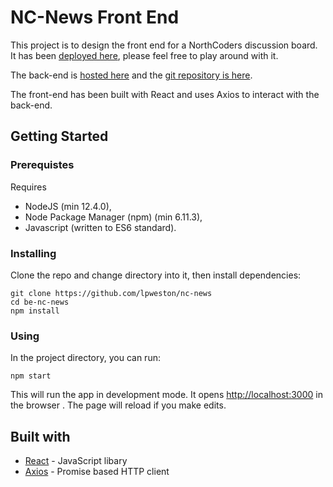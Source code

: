 # NC-News Front End

This project is to design the front end for a NorthCoders discussion board. It has been [deployed here](https://news-nc.netlify.com/), please feel free to play around with it.

The back-end is [hosted here](https://news-northcoders.herokuapp.com/api) and the [git repository is here](https://github.com/lpweston/nc-news-BE).

The front-end has been built with React and uses Axios to interact with the back-end.

## Getting Started

### Prerequistes

Requires

- NodeJS (min 12.4.0),
- Node Package Manager (npm) (min 6.11.3),
- Javascript (written to ES6 standard).

### Installing

Clone the repo and change directory into it, then install dependencies:

```
git clone https://github.com/lpweston/nc-news
cd be-nc-news
npm install
```

### Using

In the project directory, you can run:

```
npm start
```

This will run the app in development mode. It opens [http://localhost:3000](http://localhost:3000) in the browser . The page will reload if you make edits.

## Built with

- [React](https://reactjs.org/) - JavaScript libary
- [Axios](https://www.npmjs.com/package/axios) - Promise based HTTP client

